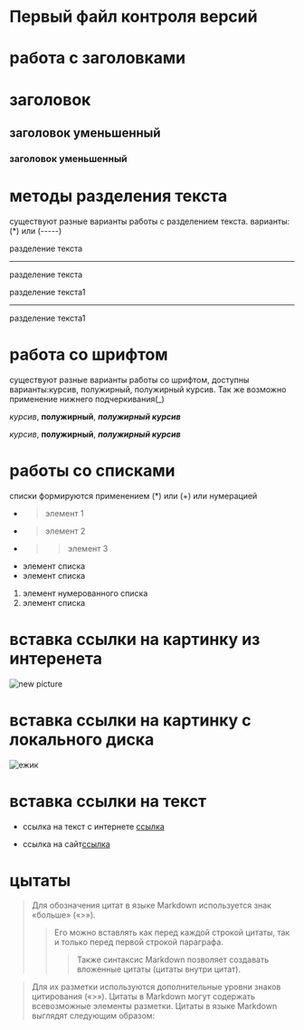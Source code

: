 # Первый файл контроля версий



# работа с заголовками
 # заголовок 
 ## заголовок уменьшенный
 ### заголовок уменьшенный



# методы разделения текста
существуют разные варианты работы с разделением текста. варианты: (*) или (-----)

разделение текста
******
разделение текста

разделение текста1

---

разделение текста1

# работа со шрифтом

существуют разные варианты работы со шрифтом, доступны варианты:курсив, полужирный, полужирный курсив. Так же возможно применение нижнего подчеркивания(_)

*курсив*, **полужирный**, ***полужирный курсив***

_курсив_, __полужирный__, ___полужирный курсив___

# работы со списками
списки формируются применением (*) или (+) или нумерацией
* >элемент 1
*  >элемент 2
*  >>элемент 3

+ элемент списка
+ элемент списка

1. элемент нумерованного списка
2. элемент списка


# вставка ссылки на картинку из интеренета
![new picture](https://miro.medium.com/max/900/1*sSi5LWkfxZHNVuDLs2j2ug.png)

# вставка ссылки на картинку с локального диска
![ежик](ежик.jpg)

# вставка ссылки на текст
* ссылка на текст с интернете [ссылка](https://gist.github.com/Jekins/2bf2d0638163f1294637#Links)

* ссылка на сайт[ссылка](https://www.google.com/search?q=%D1%80%D0%B5%D1%84%D0%BE%D1%80%D1%82%D0%B0%D0%BD&oq=&aqs=chrome.2.69i59i450l8.10309281j0j15&sourceid=chrome&ie=UTF-8)



# цытаты

>Для обозначения цитат в языке Markdown используется знак «больше» («>»). 
>>Его можно вставлять как перед каждой строкой цитаты, так и только перед первой строкой параграфа. 
>>>Также синтаксис Markdown позволяет создавать вложенные цитаты (цитаты внутри цитат). 

>Для их разметки используются дополнительные уровни знаков цитирования («>»). Цитаты в Markdown могут содержать всевозможные элементы разметки. Цитаты в языке Markdown выглядят следующим образом:
